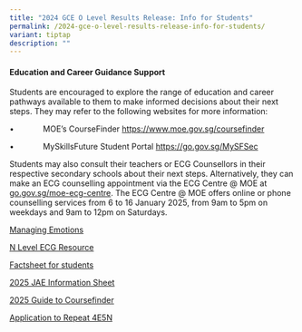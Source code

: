 ```yaml
---
title: "2024 GCE O Level Results Release: Info for Students"
permalink: /2024-gce-o-level-results-release-info-for-students/
variant: tiptap
description: ""
---
```

<h4>Education and Career Guidance Support</h4>
<p>Students are encouraged to explore the range of education and career pathways
available to them to make informed decisions about their next steps. They
may refer to the following websites for more information:</p>
<p>•&nbsp;&nbsp;&nbsp;&nbsp;&nbsp;&nbsp;&nbsp;&nbsp;&nbsp;&nbsp;&nbsp;&nbsp;
MOE’s CourseFinder <a href="https://www.moe.gov.sg/coursefinder" rel="noopener nofollow" target="_blank">https://www.moe.gov.sg/coursefinder</a>
</p>
<p>•&nbsp;&nbsp;&nbsp;&nbsp;&nbsp;&nbsp;&nbsp;&nbsp;&nbsp;&nbsp;&nbsp;&nbsp;
MySkillsFuture Student Portal <a href="https://www.myskillsfuture.gov.sg/content/student/en/secondary.html" rel="noopener nofollow" target="_blank">https://go.gov.sg/MySFSec</a>
</p>
<p></p>
<p>Students may also consult their teachers or ECG Counsellors in their respective
secondary schools about their next steps. Alternatively, they can make
an ECG counselling appointment via the ECG Centre @ MOE at <a href="https://form.gov.sg/65acbdaf19b4f200123054bb" rel="noopener noreferrer nofollow" target="_blank">go.gov.sg/moe-ecg-centre</a>.
The ECG Centre @ MOE offers online or phone counselling services from 6
to 16 January 2025, from 9am to 5pm on weekdays and 9am to 12pm on Saturdays.</p>
<p></p>
<p><a href="/files/GCE O Level  2024/2___For_Students__Managing_Emotions.pdf" rel="noopener nofollow" target="_blank">Managing Emotions</a>
</p>
<p><a href="/files/GCE O Level  2024/3___For_Students__2025_N_Level_ECG_Resource.pdf" rel="noopener nofollow" target="_blank">N Level ECG Resource</a>
</p>
<p><a href="/files/GCE O Level  2024/4___For_Students__2025_Factsheet_for_students.pdf" rel="noopener nofollow" target="_blank">Factsheet for students</a>
</p>
<p><a href="/files/GCE O Level  2024/5___For_Students__2025_JAE_Information_Sheet.pdf" rel="noopener nofollow" target="_blank">2025 JAE Information Sheet</a>
</p>
<p><a href="/files/GCE O Level  2024/6___For_Students__Guide_to_CourseFinder_and_SchoolFinder.pdf" rel="noopener nofollow" target="_blank">2025 Guide to Coursefinder</a>
</p>
<p><a href="/files/GCE O Level  2024/7__For_Students_Annex_C_2024_Application_to_Repeat_4E5N__002_.pdf" rel="noopener nofollow" target="_blank">Application to Repeat 4E5N</a>
</p>
<p></p>
<p></p>
<p></p>